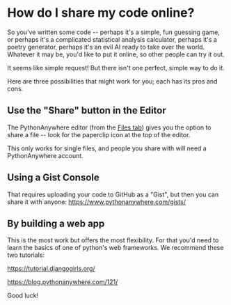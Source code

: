 
<!--
.. title: How to share my code with people online
.. slug: ShareMyCodeOnline
.. date: 2018-01-24 11:35:28 UTC+01:00
.. tags:
.. category:
.. link:
.. description:
.. type: text
-->

# How do I share my code online?

So you've written some code -- perhaps it's a simple, fun guessing game, or
perhaps it's a complicated statistical analysis calculator, perhaps it's a
poetry generator, perhaps it's an evil AI ready to take over the world.
Whatever it may be, you'd like to put it online, so other people can try it
out.

It seems like simple request!  But there isn't one perfect, simple way to do it.

Here are three possibilities that might work for you; each has its pros and cons.


## Use the "Share" button in the Editor

The PythonAnywhere editor (from the [Files tab](https://www.pythonanywhere.com/files))
gives you the option to share a file -- look for the paperclip icon at the top
of the editor.

This only works for single files, and people you share with will need a
PythonAnywhere account.


## Using a Gist Console

That requires uploading your code to GitHub as a "Gist", but then you can share it with anyone: https://www.pythonanywhere.com/gists/


## By building a web app

This is the most work but offers the most flexibility.  For that you'd need to
learn the basics of one of python's web frameworks. We recommend these two
tutorials:

https://tutorial.djangogirls.org/

https://blog.pythonanywhere.com/121/

Good luck!

